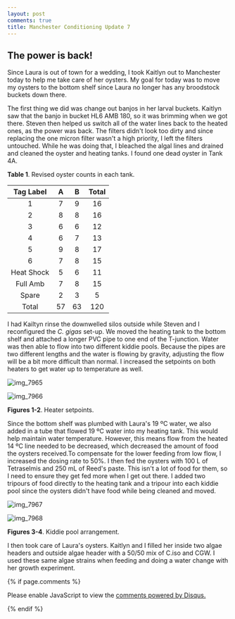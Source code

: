 ```yaml
---
layout: post
comments: true
title: Manchester Conditioning Update 7
---
```


## The power is back!

Since Laura is out of town for a wedding, I took Kaitlyn out to Manchester today to help me take care of her oysters. My goal for today was to move my oysters to the bottom shelf since Laura no longer has any broodstock buckets down there.

The first thing we did was change out banjos in her larval buckets. Kaitlyn saw that the banjo in bucket HL6 AMB 180, so it was brimming when we got there. Steven then helped us switch all of the water lines back to the heated ones, as the power was back. The filters didn't look too dirty and since replacing the one micron filter wasn't a high priority, I left the filters untouched. While he was doing that, I bleached the algal lines and drained and cleaned the oyster and heating tanks. I found one dead oyster in Tank 4A.

**Table 1**. Revised oyster counts in each tank.

|  Tag Label |  A |  B | Total |
|:----------:|:--:|:--:|:-----:|
|      1     |  7 |  9 |   16  |
|      2     |  8 |  8 |   16  |
|      3     |  6 |  6 |   12  |
|      4     |  6 |  7 |   13  |
|      5     |  9 |  8 |   17  |
|      6     |  7 |  8 |   15  |
| Heat Shock |  5 |  6 |   11  |
|  Full Amb  |  7 |  8 |   15  |
|    Spare   |  2 |  3 |    5  |
|    Total   | 57 | 63 |  120  |

I had Kailtyn rinse the downwelled silos outside while Steven and I reconfigured the *C. gigas* set-up. We moved the heating tank to the bottom shelf and attached a longer PVC pipe to one end of the T-junction. Water was then able to flow into two different kiddie pools. Because the pipes are two different lengths and the water is flowing by gravity, adjusting the flow will be a bit more difficult than normal. I increased the setpoints on both heaters to get water up to temperature as well. 

![img_7965](https://user-images.githubusercontent.com/22335838/28342195-ed0985ae-6bcb-11e7-8ffa-5f30bb74f441.JPG)

![img_7966](https://user-images.githubusercontent.com/22335838/28342194-ed0588c8-6bcb-11e7-91dd-b9b188d72322.JPG)

**Figures 1-2**. Heater setpoints.

Since the bottom shelf was plumbed with Laura's 19 ºC water, we also added in a tube that flowed 19 ºC water into my heating tank. This would help maintain water temperature. However, this means flow from the heated 14 ºC line needed to be decreased, which decreased the amount of food the oysters received.To compensate for the lower feeding from low flow, I increased the dosing rate to 50%. I then fed the oysters with 100 L of Tetraselmis and 250 mL of Reed's paste. This isn't a lot of food for them, so I need to ensure they get fed more when I get out there. I added two tripours of food directly to the heating tank and a tripour into each kiddie pool since the oysters didn't have food while being cleaned and moved.

![img_7967](https://user-images.githubusercontent.com/22335838/28341924-a3f20b30-6bca-11e7-964c-6bc7a55ca16e.JPG)

![img_7968](https://user-images.githubusercontent.com/22335838/28341923-a3edc854-6bca-11e7-8fec-0d1da711541a.JPG)

**Figures 3-4**. Kiddie pool arrangement.

I then took care of Laura's oysters. Kaitlyn and I filled her inside two algae headers and outside algae header with a 50/50 mix of C.iso and CGW. I used these same algae strains when feeding and doing a water change with her growth experiment.

{% if page.comments %}

<div id="disqus_thread"></div>
<script>

/**
*  RECOMMENDED CONFIGURATION VARIABLES: EDIT AND UNCOMMENT THE SECTION BELOW TO INSERT DYNAMIC VALUES FROM YOUR PLATFORM OR CMS.
*  LEARN WHY DEFINING THESE VARIABLES IS IMPORTANT: https://disqus.com/admin/universalcode/#configuration-variables*/
/*
var disqus_config = function () {
this.page.url = PAGE_URL;  // Replace PAGE_URL with your page's canonical URL variable
this.page.identifier = PAGE_IDENTIFIER; // Replace PAGE_IDENTIFIER with your page's unique identifier variable
};
*/
(function() { // DON'T EDIT BELOW THIS LINE
var d = document, s = d.createElement('script');
s.src = 'https://the-responsible-grad-student.disqus.com/embed.js';
s.setAttribute('data-timestamp', +new Date());
(d.head || d.body).appendChild(s);
})();
</script>
<noscript>Please enable JavaScript to view the <a href="https://disqus.com/?ref_noscript">comments powered by Disqus.</a></noscript>

{% endif %}

<script id="dsq-count-scr" src="//the-responsible-grad-student.disqus.com/count.js" async></script>
